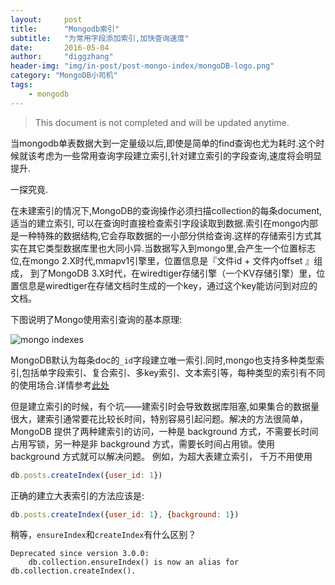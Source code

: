 ```yaml
---
layout:     post
title:      "Mongodb索引"
subtitle:   "为常用字段添加索引,加快查询速度"
date:       2016-05-04
author:     "diggzhang"
header-img: "img/in-post/post-mongo-index/mongoDB-logo.png"
category: "MongoDB小司机"
tags:
    - mongodb
---
```


> This document is not completed and will be updated anytime.


当mongodb单表数据大到一定量级以后,即使是简单的find查询也尤为耗时.这个时候就该考虑为一些常用查询字段建立索引,针对建立索引的字段查询,速度将会明显提升.

一探究竟.

在未建索引的情况下,MongoDB的查询操作必须扫描collection的每条document, 适当的建立索引, 可以在查询时直接检查索引字段读取到数据.索引在mongo内部是一种特殊的数据结构,它会存取数据的一小部分供给查询.这样的存储索引方式其实在其它类型数据库里也大同小异.当数据写入到mongo里,会产生一个位置标志位,在mongo 2.X时代,mmapv1引擎里，位置信息是『文件id + 文件内offset 』组成， 到了MongoDB 3.X时代，在wiredtiger存储引擎（一个KV存储引擎）里，位置信息是wiredtiger在存储文档时生成的一个key，通过这个key能访问到对应的文档。

下图说明了Mongo使用索引查询的基本原理:

![mongo indexes](https://docs.mongodb.org/manual/_images/index-for-sort.png)

MongoDB默认为每条doc的`_id`字段建立唯一索引.同时,mongo也支持多种类型索引,包括单字段索引、复合索引、多key索引、文本索引等，每种类型的索引有不同的使用场合.详情参考[此处](https://docs.mongodb.org/manual/indexes/)

但是建立索引的时候，有个坑——建索引时会导致数据库阻塞,如果集合的数据量很大，建索引通常要花比较长时间，特别容易引起问题。解决的方法很简单，MongoDB 提供了两种建索引的访问，一种是 background 方式，不需要长时间占用写锁，另一种是非 background 方式，需要长时间占用锁。使用 background 方式就可以解决问题。 例如，为超大表建立索引， 千万不用使用

```javascript
db.posts.createIndex({user_id: 1})
```

正确的建立大表索引的方法应该是:

```javascript
db.posts.createIndex({user_id: 1}, {background: 1})
```

稍等，`ensureIndex`和`createIndex`有什么区别？

```
Deprecated since version 3.0.0:
    db.collection.ensureIndex() is now an alias for db.collection.createIndex().
```
